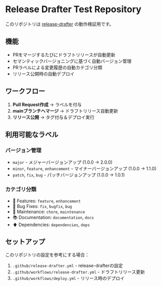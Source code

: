# Release Drafter Test Repository

このリポジトリは [release-drafter](https://github.com/release-drafter/release-drafter) の動作検証用です。

## 機能

- PRをマージするたびにドラフトリリースが自動更新
- セマンティックバージョニングに基づく自動バージョン管理
- PRラベルによる変更履歴の自動カテゴリ分類
- リリース公開時の自動デプロイ

## ワークフロー

1. **Pull Request作成** → ラベルを付与
2. **mainブランチへマージ** → ドラフトリリース自動更新
3. **リリース公開** → タグ付与＆デプロイ実行

## 利用可能なラベル

### バージョン管理
- `major` - メジャーバージョンアップ (1.0.0 → 2.0.0)
- `minor`, `feature`, `enhancement` - マイナーバージョンアップ (1.0.0 → 1.1.0)
- `patch`, `fix`, `bug` - パッチバージョンアップ (1.0.0 → 1.0.1)

### カテゴリ分類
- 🚀 Features: `feature`, `enhancement`
- 🐛 Bug Fixes: `fix`, `bugfix`, `bug`
- 🧰 Maintenance: `chore`, `maintenance`
- 📚 Documentation: `documentation`, `docs`
- ⬆️ Dependencies: `dependencies`, `deps`

## セットアップ

このリポジトリの設定を参考にする場合：

1. `.github/release-drafter.yml` - release-drafterの設定
2. `.github/workflows/release-drafter.yml` - ドラフトリリース更新
3. `.github/workflows/deploy.yml` - リリース時のデプロイ